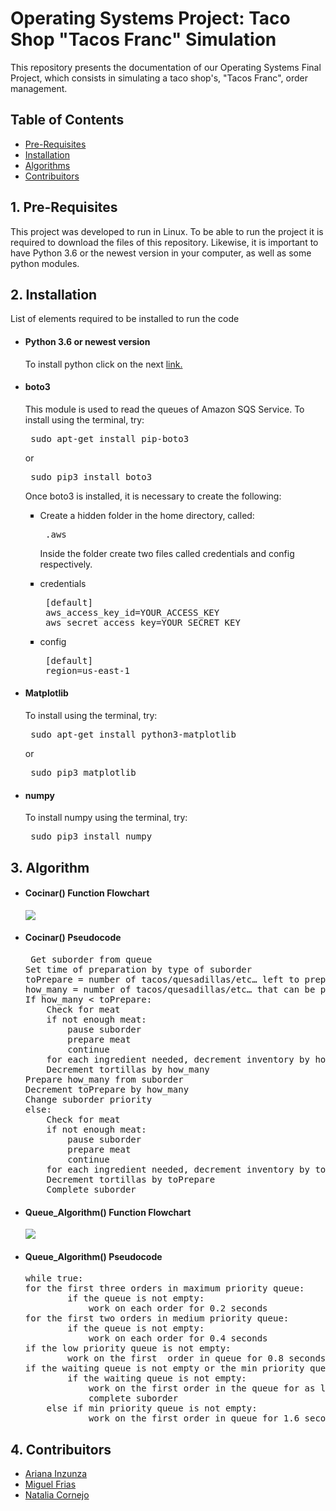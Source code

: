 <h1> Operating Systems Project: Taco Shop "Tacos Franc" Simulation </h1>
<p> This repository presents the documentation of our Operating Systems Final Project, which consists in simulating a taco shop's,   "Tacos Franc", order management.</p>		
<h2> Table of Contents </h2>
<UL type = disk> 
  <LI> <a href = "#1"> Pre-Requisites </a></LI>
  <LI> <a href = "#2"> Installation </a></LI>
  <LI> <a href = "#3"> Algorithms </a></LI>
  <LI> <a href = "#4"> Contribuitors </a></LI>
</UL>
<h2 id = "1"> 1. Pre-Requisites </h2>
<p> This project was developed to run in Linux. To be able to run the project it is required to download the files of this repository. Likewise, it is important to have Python 3.6 or the newest version in your computer, as well as some python modules. </p>
<h2 id = "2"> 2. Installation </h2>
<p> List of elements required to be installed to run the code </p>
<UL type = disk> 
  <LI> <h4> Python 3.6 or newest version </h4> </LI>
  <p> To install python click on the next <a href = "https://www.python.org/downloads/"> link. </a></p>
  <LI> <h4> boto3 </h4></LI>
  <p> This module is used to read the queues of Amazon SQS Service. To install using the terminal, try: </p>
  <pre> sudo apt-get install pip-boto3</pre>
  <p> or </p>
  <pre> sudo pip3 install boto3 </pre>
  <p> Once boto3 is installed, it is necessary to create the following: </p>
   <UL type = square> 
     <LI> Create a hidden folder in the home directory, called:</LI>
     <pre> .aws </pre>
     <p> Inside the folder create two files called credentials and config respectively. </p>
     <LI> credentials</LI>
     <pre> [default]
 aws_access_key_id=YOUR_ACCESS_KEY
 aws_secret_access_key=YOUR_SECRET_KEY </pre>
     <LI> config </LI>
     <pre> [default]
 region=us-east-1 </pre>
    </UL>
  <LI> <h4> Matplotlib </h4></LI>
  <p> To install using the terminal, try: </p>
  <pre> sudo apt-get install python3-matplotlib </pre>
  <p> or </p>
  <pre> sudo pip3 matplotlib </pre>
  <LI> <h4> numpy </h4> </LI>
  <p> To install numpy using the terminal, try: </p>
  <pre> sudo pip3 install numpy </pre>
</UL>
<h2 id = "3"> 3. Algorithm </h2>
<UL type = disk>
<LI> <h4> Cocinar() Function Flowchart </h4></LI>
<img src = "https://user-images.githubusercontent.com/18355966/33364892-33229d5e-d49b-11e7-88fe-0e76b9235fb8.png">
<LI> <h4> Cocinar() Pseudocode </h4></LI>
<pre> Get suborder from queue
Set time of preparation by type of suborder
toPrepare = number of tacos/quesadillas/etc… left to prepare
how_many = number of tacos/quesadillas/etc… that can be prepared in given time slice
If how_many < toPrepare:
	Check for meat
	if not enough meat:
		pause suborder
		prepare meat
		continue
	for each ingredient needed, decrement inventory by how_many*10
	Decrement tortillas by how_many
Prepare how_many from suborder
Decrement toPrepare by how_many
Change suborder priority
else:
	Check for meat
	if not enough meat:
		pause suborder
		prepare meat
		continue
	for each ingredient needed, decrement inventory by toPrepare*10
	Decrement tortillas by toPrepare
	Complete suborder
</pre>
<LI> <h4> Queue_Algorithm() Function Flowchart </h4></LI>
<img src = https://user-images.githubusercontent.com/18355966/33364893-3337094c-d49b-11e7-9d28-d63f5e5d33a2.png>
<LI> <h4> Queue_Algorithm() Pseudocode </h4></LI>
<pre>while true:
for the first three orders in maximum priority queue:
		if the queue is not empty:
			work on each order for 0.2 seconds
for the first two orders in medium priority queue:
		if the queue is not empty:
			work on each order for 0.4 seconds
if the low priority queue is not empty:
		work on the first  order in queue for 0.8 seconds
if the waiting queue is not empty or the min priority queue is not empty:
		if the waiting queue is not empty:
			work on the first order in the queue for as long as it takes to finish
			complete suborder
	else if min priority queue is not empty:
			work on the first order in queue for 1.6 seconds
</pre>
</UL>
<h2 id = "4"> 4. Contribuitors </h2>
<UL type = disk> 
  <LI> <a href = "https://github.com/Kohina-Arisato"> Ariana Inzunza </a> </LI>
  <LI> <a href = "https://github.com/MiguelFrias97"> Miguel Frias </a> </LI>
  <LI> <a href = "https://github.com/GraceFarrell"> Natalia Cornejo </a> </LI>
</UL>
